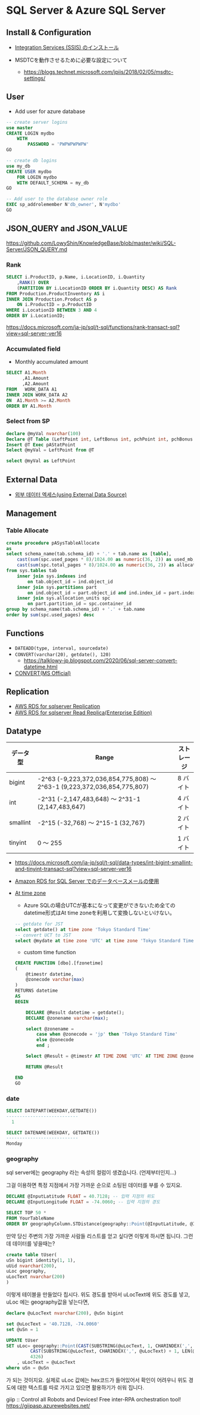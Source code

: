 # SQL Server & Azure SQL Server

## Install & Configuration

* [Integration Services (SSIS) のインストール](https://docs.microsoft.com/ja-jp/sql/integration-services/install-windows/install-integration-services?view=sql-server-ver15)

* MSDTCを動作させるために必要な設定について
  * https://blogs.technet.microsoft.com/jpiis/2018/02/05/msdtc-settings/

## User

- Add user for azure database
```sql
-- create server logins
use master
CREATE LOGIN mydbo
	WITH 
		PASSWORD = 'PWPWPWPWPW'
GO

-- create db logins
use my_db
CREATE USER mydbo
	FOR LOGIN mydbo
	WITH DEFAULT_SCHEMA = my_db
GO

-- Add user to the database owner role
EXEC sp_addrolemember N'db_owner', N'mydbo'
GO
```

## JSON_QUERY and JSON_VALUE

https://github.com/LowyShin/KnowledgeBase/blob/master/wiki/SQL-Server/JSON_QUERY.md

### Rank

```sql
SELECT i.ProductID, p.Name, i.LocationID, i.Quantity  
    ,RANK() OVER   
    (PARTITION BY i.LocationID ORDER BY i.Quantity DESC) AS Rank  
FROM Production.ProductInventory AS i   
INNER JOIN Production.Product AS p   
    ON i.ProductID = p.ProductID  
WHERE i.LocationID BETWEEN 3 AND 4  
ORDER BY i.LocationID;  
```
https://docs.microsoft.com/ja-jp/sql/t-sql/functions/rank-transact-sql?view=sql-server-ver16

### Accumulated field

- Monthly accumulated amount
```sql
SELECT A1.Month
      ,A1.Amount
      ,A2.Amount
FROM   WORK_DATA A1
INNER JOIN WORK_DATA A2
ON  A1.Month >= A2.Month
ORDER BY A1.Month
```

### Select from SP

```sql
declare @myVal nvarchar(100)
Declare @T Table (LeftPoint int, LeftBonus int, pchPoint int, pchBonus int, pchPointUsed int, pchBonusUsed int)
Insert @T Exec pAStatPoint
Select @myVal = LeftPoint from @T

select @myVal as LeftPoint
```

## External Data

- [외부 데이터 엑세스(using External Data Source)](https://github.com/LowyShin/KnowledgeBase/blob/master/wiki/SQL-Server/extdata.md)

## Management

### Table Allocate

```sql
create procedure pASysTableAllocate
as
select schema_name(tab.schema_id) + '.' + tab.name as [table],
    cast(sum(spc.used_pages * 8)/1024.00 as numeric(36, 2)) as used_mb,
    cast(sum(spc.total_pages * 8)/1024.00 as numeric(36, 2)) as allocated_mb
from sys.tables tab
    inner join sys.indexes ind 
        on tab.object_id = ind.object_id
    inner join sys.partitions part 
        on ind.object_id = part.object_id and ind.index_id = part.index_id
    inner join sys.allocation_units spc
        on part.partition_id = spc.container_id
group by schema_name(tab.schema_id) + '.' + tab.name
order by sum(spc.used_pages) desc

```

## Functions

* `DATEADD(type, interval, sourcedate)`
* `CONVERT(varchar(20), getdate(), 120)` 
  * https://talklowy-jp.blogspot.com/2020/06/sql-server-convert-datetime.html
* [CONVERT(MS Official)](https://docs.microsoft.com/ja-jp/sql/t-sql/functions/cast-and-convert-transact-sql?view=sql-server-ver15)

## Replication

* [AWS RDS for sqlserver Replication](https://aws.amazon.com/jp/blogs/news/how-to-migrate-to-amazon-rds-for-sql-server-using-transactional-replication/)
* [AWS RDS for sqlserver Read Replica(Enterprise Edition)](https://docs.aws.amazon.com/ja_jp/AmazonRDS/latest/UserGuide/SQLServer.ReadReplicas.html)


## Datatype

データ型 | Range | ストレージ
--|--|--
bigint | -2^63 (-9,223,372,036,854,775,808) ～ 2^63-1 (9,223,372,036,854,775,807) | 8 バイト
int | -2^31 (-2,147,483,648) ～ 2^31-1 (2,147,483,647) | 4 バイト
smallint | -2^15 (-32,768) ～ 2^15-1 (32,767) | 2 バイト
tinyint | 0 ～ 255 | 1 バイト

* https://docs.microsoft.com/ja-jp/sql/t-sql/data-types/int-bigint-smallint-and-tinyint-transact-sql?view=sql-server-ver16

- [Amazon RDS for SQL Server でのデータベースメールの使用](https://docs.aws.amazon.com/ja_jp/AmazonRDS/latest/UserGuide/SQLServer.DBMail.html)

- [At time zone](https://learn.microsoft.com/ja-jp/sql/t-sql/queries/at-time-zone-transact-sql?view=sql-server-ver16)
  - Azure SQLの場合UTCが基本になって変更ができないため全てのdatetime形式はAt time zoneを利用して変換しないといけない。
  ```sql
  -- getdate for JST
  select getdate() at time zone 'Tokyo Standard Time'
  -- convert UCT to JST
  select @mydate at time zone 'UTC' at time zone 'Tokyo Standard Time'
  ```
  
  - custom time function
  ```sql
  CREATE FUNCTION [dbo].[fzonetime] 
  (
      @timestr datetime,
      @zonecode varchar(max)
  )
  RETURNS datetime
  AS
  BEGIN

      DECLARE @Result datetime = getdate();
      DECLARE @zonename varchar(max);

      select @zonename = 
          case when @zonecode = 'jp' then 'Tokyo Standard Time'
          else @zonecode
          end ;

      Select @Result = @timestr AT TIME ZONE 'UTC' AT TIME ZONE @zonename;

      RETURN @Result

  END
  GO
  ```

### date

```sql
SELECT DATEPART(WEEKDAY,GETDATE())
---------------------------
  1
```

```sql
SELECT DATENAME(WEEKDAY, GETDATE()) 
---------------------------
Monday
```

### geography

sql server에는 geography 라는 속성의 컬럼이 생겼습니다. (언제부터인지...)

그걸 이용하면 특정 지점에서 가장 가까운 순으로 소팅된 데이터를 부를 수 있지요. 

```sql
DECLARE @InputLatitude FLOAT = 40.7128; -- 입력 지점의 위도
DECLARE @InputLongitude FLOAT = -74.0060; -- 입력 지점의 경도

SELECT TOP 50 *
FROM YourTableName
ORDER BY geographyColumn.STDistance(geography::Point(@InputLatitude, @InputLongitude, 4326)) ASC;
```

만약 당신 주변의 가장 가까운 사람들 리스트를 얻고 싶다면 이렇게 하시면 됩니다. 
그런데 데이터를 넣을때는? 

```sql
create table tUser(
uSn bigint identity(1, 1),
uUid nvarchar(200),
uLoc geography, 
uLocText nvarchar(200)
)
```

이렇게 테이블을 만들었다 칩시다. 
위도 경도를 받아서 uLocText에 위도 경도를 넣고, uLoc 에는 geography값을 넣는다면, 

```sql
declare @uLocText nvarchar(200), @uSn bigint

set @uLocText = '40.7128, -74.0060'
set @uSn = 1

UPDATE tUser
SET uLoc= geography::Point(CAST(SUBSTRING(@uLocText, 1, CHARINDEX(',', @uLocText) - 1) AS FLOAT), 
         CAST(SUBSTRING(@uLocText, CHARINDEX(',', @uLocText) + 1, LEN(@uLocText)) AS FLOAT), 
         4326)
    , uLocText = @uLocText
where uSn = @uSn

```

가 되는 것이지요. 
실제로 uLoc 값에는 hex코드가 들어있어서 확인이 어려우니 위도 경도에 대한 텍스트를 따로 가지고 있으면 활용하기가 쉬워 집니다. 


giip :: Control all Robots and Devices! Free inter-RPA orchestration tool! https://giipasp.azurewebsites.net/

